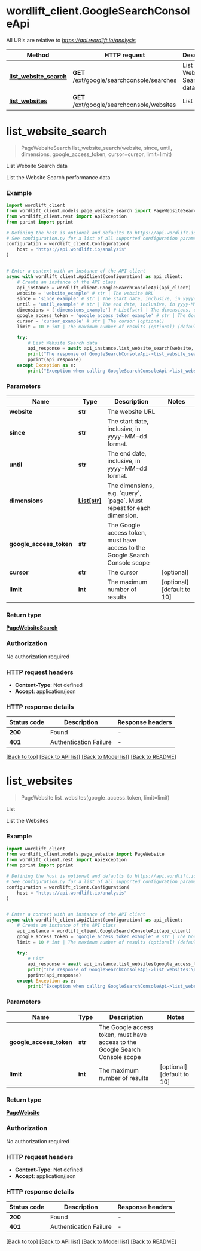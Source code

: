 # wordlift_client.GoogleSearchConsoleApi

All URIs are relative to *https://api.wordlift.io/analysis*

Method | HTTP request | Description
------------- | ------------- | -------------
[**list_website_search**](GoogleSearchConsoleApi.md#list_website_search) | **GET** /ext/google/searchconsole/searches | List Website Search data
[**list_websites**](GoogleSearchConsoleApi.md#list_websites) | **GET** /ext/google/searchconsole/websites | List


# **list_website_search**
> PageWebsiteSearch list_website_search(website, since, until, dimensions, google_access_token, cursor=cursor, limit=limit)

List Website Search data

List the Website Search performance data

### Example


```python
import wordlift_client
from wordlift_client.models.page_website_search import PageWebsiteSearch
from wordlift_client.rest import ApiException
from pprint import pprint

# Defining the host is optional and defaults to https://api.wordlift.io/analysis
# See configuration.py for a list of all supported configuration parameters.
configuration = wordlift_client.Configuration(
    host = "https://api.wordlift.io/analysis"
)


# Enter a context with an instance of the API client
async with wordlift_client.ApiClient(configuration) as api_client:
    # Create an instance of the API class
    api_instance = wordlift_client.GoogleSearchConsoleApi(api_client)
    website = 'website_example' # str | The website URL
    since = 'since_example' # str | The start date, inclusive, in yyyy-MM-dd format.
    until = 'until_example' # str | The end date, inclusive, in yyyy-MM-dd format.
    dimensions = ['dimensions_example'] # List[str] | The dimensions, e.g. `query`, `page`. Must repeat for each dimension.
    google_access_token = 'google_access_token_example' # str | The Google access token, must have access to the Google Search Console scope
    cursor = 'cursor_example' # str | The cursor (optional)
    limit = 10 # int | The maximum number of results (optional) (default to 10)

    try:
        # List Website Search data
        api_response = await api_instance.list_website_search(website, since, until, dimensions, google_access_token, cursor=cursor, limit=limit)
        print("The response of GoogleSearchConsoleApi->list_website_search:\n")
        pprint(api_response)
    except Exception as e:
        print("Exception when calling GoogleSearchConsoleApi->list_website_search: %s\n" % e)
```



### Parameters


Name | Type | Description  | Notes
------------- | ------------- | ------------- | -------------
 **website** | **str**| The website URL | 
 **since** | **str**| The start date, inclusive, in yyyy-MM-dd format. | 
 **until** | **str**| The end date, inclusive, in yyyy-MM-dd format. | 
 **dimensions** | [**List[str]**](str.md)| The dimensions, e.g. &#x60;query&#x60;, &#x60;page&#x60;. Must repeat for each dimension. | 
 **google_access_token** | **str**| The Google access token, must have access to the Google Search Console scope | 
 **cursor** | **str**| The cursor | [optional] 
 **limit** | **int**| The maximum number of results | [optional] [default to 10]

### Return type

[**PageWebsiteSearch**](PageWebsiteSearch.md)

### Authorization

No authorization required

### HTTP request headers

 - **Content-Type**: Not defined
 - **Accept**: application/json

### HTTP response details

| Status code | Description | Response headers |
|-------------|-------------|------------------|
**200** | Found |  -  |
**401** | Authentication Failure |  -  |

[[Back to top]](#) [[Back to API list]](../README.md#documentation-for-api-endpoints) [[Back to Model list]](../README.md#documentation-for-models) [[Back to README]](../README.md)

# **list_websites**
> PageWebsite list_websites(google_access_token, limit=limit)

List

List the Websites

### Example


```python
import wordlift_client
from wordlift_client.models.page_website import PageWebsite
from wordlift_client.rest import ApiException
from pprint import pprint

# Defining the host is optional and defaults to https://api.wordlift.io/analysis
# See configuration.py for a list of all supported configuration parameters.
configuration = wordlift_client.Configuration(
    host = "https://api.wordlift.io/analysis"
)


# Enter a context with an instance of the API client
async with wordlift_client.ApiClient(configuration) as api_client:
    # Create an instance of the API class
    api_instance = wordlift_client.GoogleSearchConsoleApi(api_client)
    google_access_token = 'google_access_token_example' # str | The Google access token, must have access to the Google Search Console scope
    limit = 10 # int | The maximum number of results (optional) (default to 10)

    try:
        # List
        api_response = await api_instance.list_websites(google_access_token, limit=limit)
        print("The response of GoogleSearchConsoleApi->list_websites:\n")
        pprint(api_response)
    except Exception as e:
        print("Exception when calling GoogleSearchConsoleApi->list_websites: %s\n" % e)
```



### Parameters


Name | Type | Description  | Notes
------------- | ------------- | ------------- | -------------
 **google_access_token** | **str**| The Google access token, must have access to the Google Search Console scope | 
 **limit** | **int**| The maximum number of results | [optional] [default to 10]

### Return type

[**PageWebsite**](PageWebsite.md)

### Authorization

No authorization required

### HTTP request headers

 - **Content-Type**: Not defined
 - **Accept**: application/json

### HTTP response details

| Status code | Description | Response headers |
|-------------|-------------|------------------|
**200** | Found |  -  |
**401** | Authentication Failure |  -  |

[[Back to top]](#) [[Back to API list]](../README.md#documentation-for-api-endpoints) [[Back to Model list]](../README.md#documentation-for-models) [[Back to README]](../README.md)

